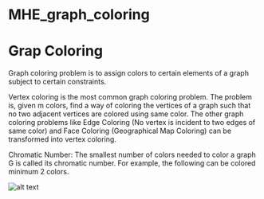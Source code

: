 # MHE_graph_coloring
# Grap Coloring
Graph coloring problem is to assign colors to certain elements of a graph subject to certain constraints. 

Vertex coloring is the most common graph coloring problem. The problem is, given m colors, find a way of coloring the vertices of a graph such that no two adjacent vertices are colored using same color. The other graph coloring problems like Edge Coloring (No vertex is incident to two edges of same color) and Face Coloring (Geographical Map Coloring) can be transformed into vertex coloring. 

Chromatic Number: The smallest number of colors needed to color a graph G is called its chromatic number. For example, the following can be colored minimum 2 colors. 


![alt text](https://media.geeksforgeeks.org/wp-content/uploads/GraphColoring.png)
